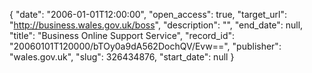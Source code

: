 {
  "date": "2006-01-01T12:00:00", 
  "open_access": true, 
  "target_url": "http://business.wales.gov.uk/boss", 
  "description": "", 
  "end_date": null, 
  "title": "Business Online Support Service", 
  "record_id": "20060101T120000/bTOy0a9dA562DochQV/Evw==", 
  "publisher": "wales.gov.uk", 
  "slug": 326434876, 
  "start_date": null
}

